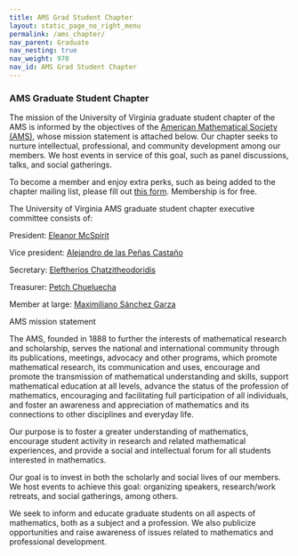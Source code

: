 ```yaml
---
title: AMS Grad Student Chapter
layout: static_page_no_right_menu
permalink: /ams_chapter/
nav_parent: Graduate
nav_nesting: true
nav_weight: 970
nav_id: AMS Grad Student Chapter
---
```


###  AMS Graduate Student Chapter

The mission of the University of Virginia graduate student chapter of the AMS is informed by the objectives of the <a href="https://www.ams.org/home/page">American Mathematical Society (AMS)</a>, whose mission statement is attached below. Our chapter seeks to nurture intellectual, professional, and community development among our members. We host events in service of this goal, such as panel discussions, talks, and social gatherings.

To become a member and enjoy extra perks, such as being added to the chapter mailing list, please fill out <a href="https://forms.gle/WRxuXZMt9JvpvvqAA">this form</a>. Membership is for free.

The University of Virginia AMS graduate student chapter executive committee consists of:

President: <a href="https://eleanormcspirit.com/">Eleanor McSpirit</a>

Vice president: <a href="https://alejandrodlpc.github.io/">Alejandro de las Peñas Castaño</a>

Secretary: <a href="https://sites.google.com/view/eleftherios-chatzitheodoridis/home">Eleftherios Chatzitheodoridis</a>

Treasurer: <a href="https://math.virginia.edu/people/guc8ns/">Petch Chueluecha</a>

Member at large: <a href="https://math.virginia.edu/people/zha5sb/">Maximiliano Sánchez Garza</a>

AMS mission statement

The AMS, founded in 1888 to further the interests of mathematical research and scholarship, serves the national and international community through its publications, meetings, advocacy and other programs, which promote mathematical research, its communication and uses, encourage and promote the transmission of mathematical understanding and skills, support mathematical education at all levels, advance the status of the profession of mathematics, encouraging and facilitating full participation of all individuals, and foster an awareness and appreciation of mathematics and its connections to other disciplines and everyday life.

Our purpose is to foster a greater understanding of mathematics, encourage student activity in research and related mathematical experiences, and provide a social and intellectual forum for all students interested in mathematics.

Our goal is to invest in both the scholarly and social lives of our members. We host events to achieve this goal: organizing speakers, research/work retreats, and social gatherings, among others.

We seek to inform and educate graduate students on all aspects of mathematics, both as a subject and a profession. We also publicize opportunities and raise awareness of issues related to mathematics and professional development.
